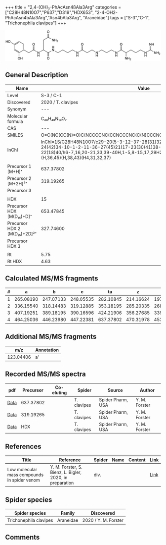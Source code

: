 +++
title = "2,4-(OH)₂-PhAcAsn4ßAla3Arg"
categories = ["C28H48N10O7","P637","D319","HDX653",
"2-4-OH2-PhAcAsn4bAla3Arg","Asn4bAla3Arg",
"Araneidae"]
tags = ["S-3","C-1",
"Trichonephila clavipes"]
+++

![](/img/2-4-OH2-PhAcAsn4bAla3Arg.png)

## General Description

| Name                       | Value              |
|----------------------------|--------------------|
| Level                      | S-3 / C-1          |
| Discovered                 | 2020 / T. clavipes |
| Synonym                    | ---                |
| Molecular formula          | C₂₈H₄₈N₁₀O₇                   |
| CAS                        | ---                |
| SMILES | O=C(NC(CC(N)=O)C(NCCCCNC(CCNCCCNC(C(N)CCCNC(N)=N)=O)=O)=O)CC1=CC=C(O)C=C1O  |
| InChI  | InChI=1S/C28H48N10O7/c29-20(5-3-12-37-28(31)32)26(44)35-13-4-9-33-14-8-24(42)34-10-1-2-11-36-27(45)21(17-23(30)41)38-25(43)15-18-6-7-19(39)16-22(18)40/h6-7,16,20-21,33,39-40H,1-5,8-15,17,29H2,(H2,30,41)(H,34,42)(H,35,44)(H,36,45)(H,38,43)(H4,31,32,37)  |
|                            |                    |
| Precursor 1 [M+H]⁺       | 637.37802      |
| Precursor 2 [M+2H]²⁺        | 319.19265       |
| Precursor 3                |                    |
|                            |                    |
| HDX                        | 15                   |
| Precursor HDX   [M(D₁₅)+D]⁺   | 653.47845                   |
| Precursor HDX 2 [M(D₁₅)+2D]²⁺ | 327.74600                   |
| Precursor HDX 3            |                    |
|                            |                    |
| Rt                         | 5.75                   |
| Rt HDX                     | 4.63                   |

## Calculated MS/MS fragments

| # | a         | b         | c         | ta        | z         | y         | tz        |
|---|-----------|-----------|-----------|-----------|-----------|-----------|-----------|
| 1 | 265.08190 | 247.07133 | 248.05535 | 282.10845 | 214.16624 | 197.13969 | 231.19279 |
| 2 | 336.15540 | 318.14483 | 319.12885 | 353.18195 | 285.20335 | 268.17680 | 302.22990 |
| 3 | 407.19251 | 389.18195 | 390.16596 | 424.21906 | 356.27685 | 339.25030 | 373.30340 |
| 4 | 464.25036 | 446.23980 | 447.22381 | 637.37802 | 470.31978 | 453.29323 | 487.34633 |

## Additional MS/MS fragments

| m/z       | Annotation |
|-----------|------------|
| 123.04406 | a'         |

## Recorded MS/MS spectra

| pdf                                             | Precursor | Co-eluting | Spider      | Source                       | Author        |
|-------------------------------------------------|-----------|------------|-------------|------------------------------|---------------|
| [Data](/pdf/N-clavipes/637_2-4-OH2-PhAcAsn4bAla3Arg_Nc.pdf) | 637.37802 |           | T. clavipes | Spider Pharm, USA | Y. M. Forster |
| [Data](/pdf/N-clavipes/637_2-4-OH2-PhAcAsn4bAla3Arg_Nc_2.pdf) | 319.19265 |           | T. clavipes | Spider Pharm, USA | Y. M. Forster |
| [Data](/pdf/N-clavipes/637_2-4-OH2-PhAcAsn4bAla3Arg_Nc_HDX.pdf) | HDX |           | T. clavipes | Spider Pharm, USA | Y. M. Forster |


## References

| Title | Reference | Spider | Name | Content | Link |
|-------|-----------|--------|------|---------|------|
| Low molecular mass compounds in spider venom      | Y. M. Forster, S. Bienz, L. Bigler, 2020, in preparation          | div.       |   |   | [Link](unknown) |

## Spider species

| Spider species     | Family     | Discovered           |
|--------------------|------------|----------------------|
| Trichonephila clavipes | Araneidae | 2020 / Y. M. Forster |


## Comments